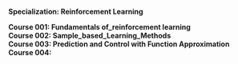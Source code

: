 **Specialization: Reinforcement Learning**  

**Course 001: Fundamentals of_reinforcement learning**  
**Course 002: Sample_based_Learning_Methods**  
**Course 003: Prediction and Control with Function Approximation**  
**Course 004:**  
